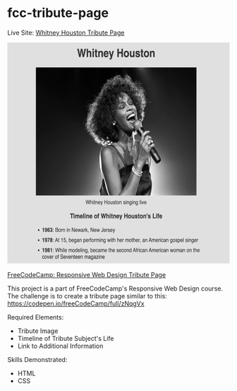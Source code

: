 # fcc-tribute-page

Live Site: [Whitney Houston Tribute Page](https://kaykaym01.github.io/fcc-tribute-page/)
<p align="center">
<img src="./img/screenshot-site.png" width="600" height="500">
</p>

[FreeCodeCamp: Responsive Web Design Tribute Page](https://www.freecodecamp.org/learn/responsive-web-design/responsive-web-design-projects/build-a-tribute-page)

This project is a part of FreeCodeCamp's Responsive Web Design course. The challenge is to create a tribute page similar to this: https://codepen.io/freeCodeCamp/full/zNqgVx

Required Elements:
* Tribute Image
* Timeline of Tribute Subject's Life
* Link to Additional Information

Skills Demonstrated:
* HTML
* CSS
